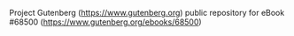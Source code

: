Project Gutenberg (https://www.gutenberg.org) public repository for
eBook #68500 (https://www.gutenberg.org/ebooks/68500)
